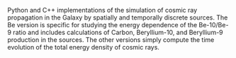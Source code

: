 Python and C++ implementations of the simulation of cosmic ray propagation in the Galaxy
by spatially and temporally discrete sources. The Be version is specific for studying the energy
dependence of the Be-10/Be-9 ratio and includes calculations of Carbon, Beryllium-10, and Beryllium-9
production in the sources. The other versions simply compute the time evolution of the total energy density
of cosmic rays.

